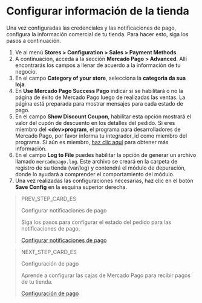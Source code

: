 # Configurar información de la tienda

Una vez configuradas las credenciales y las notificaciones de pago, configura la información comercial de tu tienda. Para hacer esto, siga los pasos a continuación.

1. Ve al menú **Stores > Configuration > Sales > Payment Methods**.
2. A continuación, acceda a la sección **Mercado Pago > Advanced**. Allí encontrarás los campos a llenar de acuerdo a la información de tu negocio.
3. En el campo **Category of your store**, selecciona la **categoria da sua loja**.
4. En **Use Mercado Pago Success Pago** indicar si se habilitará o no la página de éxito de Mercado Pago luego de realizadas las ventas. La página está preparada para mostrar mensajes para cada estado de pago.
5. En el campo **Show Discount Coupon**, habilitar esta opción mostrará el valor del cupón de descuento en los detalles del pedido.
Si eres miembro del **&lt;dev&gt;program**, el programa para desarrolladores de Mercado Pago, por favor informa tu integrador_id como miembro del programa. Si aún es miembro, [haz clic aquí](https://www.mercadopago[FAKER][URL][DOMAIN]/developers/es/developer-program) para obtener más información.
7. En el campo **Log to File** puedes habilitar la opción de generar un archivo llamado `mercadopago.log`. Este archivo se creará en la carpeta de registro de su tienda (var/log) y contendrá el módulo de depuración, donde lo ayudará a comprender el comportamiento del módulo.
8. Una vez realizadas las configuraciones necesarias, haz clic en el botón **Save Config**  en la esquina superior derecha.


> PREV_STEP_CARD_ES
>
> Configurar notificaciones de pago
>
> Siga los pasos para configurar el estado del pedido para las notificaciones de pago.
>
> [Configurar notificaciones de pago](/developers/es/docs/magento-two/integration-configuration/notifications)

> NEXT_STEP_CARD_ES
>
> Configuración de pago
>
> Aprende a configurar las cajas de Mercado Pago para recibir pagos de tu tienda.
>
> [Configuración de pago](/developers/es/docs/magento-two/payment-configuration)